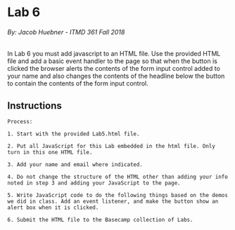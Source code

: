 # Lab 6
###### By: Jacob Huebner - ITMD 361 Fall 2018 

In Lab 6 you must add javascript to an HTML file.
Use the provided HTML file and add a basic event handler to the page so that when the button is clicked the browser alerts the contents of the form input control added to your name and also changes the contents of the headline below the button to contain the contents of the form input control. 

## Instructions
```
Process:

1. Start with the provided Lab5.html file. 

2. Put all JavaScript for this Lab embedded in the html file. Only turn in this one HTML file. 

3. Add your name and email where indicated. 

4. Do not change the structure of the HTML other than adding your info noted in step 3 and adding your JavaScript to the page. 

5. Write JavaScript code to do the following things based on the demos we did in class. Add an event listener, and make the button show an alert box when it is clicked.

6. Submit the HTML file to the Basecamp collection of Labs.
 

```
